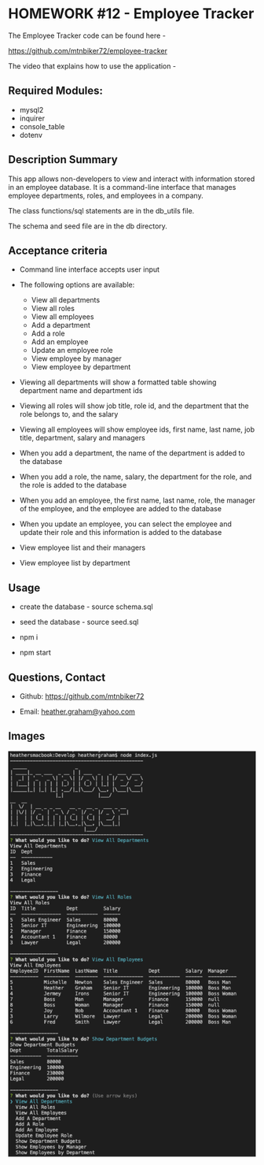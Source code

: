 # HOMEWORK #12 - Employee Tracker
The Employee Tracker code can be found here - 

https://github.com/mtnbiker72/employee-tracker

The video that explains how to use the application -

<TBD>

## Required Modules:
* mysql2
* inquirer
* console_table
* dotenv

## Description Summary
This app allows non-developers to view and interact with information stored in an employee database.  It is a command-line interface that manages employee departments, roles, and employees in a company.  

The class functions/sql statements are in the db_utils file.

The schema and seed file are in the db directory.

## Acceptance criteria

 * Command line interface accepts user input 
 * The following options are available:
   - View all departments
   - View all roles
   - View all employees
   - Add a department
   - Add a role
   - Add an employee
   - Update an employee role
   - View employee by manager
   - View employee by department

 * Viewing all departments will show a formatted table showing department name and department ids
 * Viewing all roles will show job title, role id, and the department that the role belongs to, and the salary
 * Viewing all employees will show employee ids, first name, last name, job title, department, salary and managers
 * When you add a department, the name of the department is added to the database
 * When you add a role, the name, salary, the department for the role, and the role is added to the database
 * When you add an employee, the first name, last name, role, the manager of the employee, and the employee are added to the database
 * When you update an employee, you can select the employee and update their role and this information is added to the database
 * View employee list and their managers
 * View employee list by department

## Usage
 - create the database - source schema.sql

 - seed the database - source seed.sql

 - npm i

 - npm start

## Questions, Contact

 * Github:  https://github.com/mtnbiker72

 * Email: heather.graham@yahoo.com

## Images
![Getting Started](./assets/images/employee-mgr2.png)            
